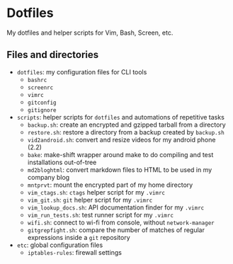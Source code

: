 Dotfiles
========

My dotfiles and helper scripts for Vim, Bash, Screen, etc.

Files and directories
---------------------

 * `dotfiles`: my configuration files for CLI tools
    * `bashrc`
    * `screenrc`
    * `vimrc`
    * `gitconfig`
    * `gitignore`
 * `scripts`: helper scripts for `dotfiles` and automations of repetitive tasks
    * `backup.sh`: create an encrypted and gzipped tarball from a directory
    * `restore.sh`: restore a directory from a backup created by `backup.sh`
    * `vid2android.sh`: convert and resize videos for my android phone (2.2)
    * `bake`: make-shift wrapper around make to do compiling and test
              installations out-of-tree
    * `md2bloghtml`: convert markdown files to HTML to be used in my company
                     blog
    * `mntprvt`: mount the encrypted part of my home directory
    * `vim_ctags.sh`: `ctags` helper script for my `.vimrc`
    * `vim_git.sh`: `git` helper script for my `.vimrc`
    * `vim_lookup_docs.sh`: API documentation finder for my `.vimrc`
    * `vim_run_tests.sh`: test runner script for my `.vimrc`
    * `wifi.sh`: connect to wi-fi from console, without `network-manager`
    * `gitgrepfight.sh`: compare the number of matches of regular expressions
                         inside a `git` repository
 * `etc`: global configuration files
   * `iptables-rules`: firewall settings
